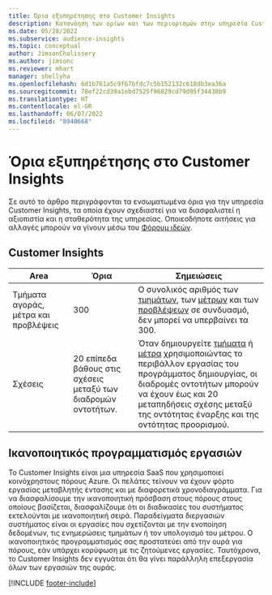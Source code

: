 ```yaml
---
title: Όρια εξυπηρέτησης στο Customer Insights
description: Κατανόηση των ορίων και των περιορισμών στην υπηρεσία Customer Insights SaaS.
ms.date: 05/28/2022
ms.subservice: audience-insights
ms.topic: conceptual
author: JimsonChalissery
ms.author: jimsonc
ms.reviewer: mhart
manager: shellyha
ms.openlocfilehash: 6d1b761a5c9f67bfdc7c5b152132c618db3ea36a
ms.sourcegitcommit: 78ef22cd39a1ebd7525f96829cd79d95f34438b9
ms.translationtype: HT
ms.contentlocale: el-GR
ms.lasthandoff: 06/07/2022
ms.locfileid: "8940668"
---
```

# <a name="service-limits-in-customer-insights"></a>Όρια εξυπηρέτησης στο Customer Insights

Σε αυτό το άρθρο περιγράφονται τα ενσωματωμένα όρια για την υπηρεσία Customer Insights, τα οποία έχουν σχεδιαστεί για να διασφαλιστεί η αξιοπιστία και η σταθερότητα της υπηρεσίας. Οποιεσδήποτε αιτήσεις για αλλαγές μπορούν να γίνουν μέσω του [Φόρουμ ιδεών](https://go.microsoft.com/fwlink/?linkid=2074172).

## <a name="customer-insights"></a>Customer Insights

| Area  | Όρια  | Σημειώσεις |
|-------------|---------------------------------------------------------------------|---------------------------------------------------------------------|
| Τμήματα αγοράς, μέτρα και προβλέψεις | 300  | Ο συνολικός αριθμός των [τμημάτων](segments.md), των [μέτρων](measures.md) και των [προβλέψεων](predictions.md) σε συνδυασμό, δεν μπορεί να υπερβαίνει τα 300.  |
| Σχέσεις | 20 επίπεδα βάθους στις σχέσεις μεταξύ των διαδρομών οντοτήτων. | Όταν δημιουργείτε [τμήματα](segments.md) ή [μέτρα](measures.md) χρησιμοποιώντας το περιβάλλον εργασίας του προγράμματος δημιουργίας, οι διαδρομές οντοτήτων μπορούν να έχουν έως και 20 μεταπηδήσεις σχέσης μεταξύ της οντότητας έναρξης και της οντότητας προορισμού.  |

## <a name="fair-scheduling-of-jobs"></a>Ικανοποιητικός προγραμματισμός εργασιών

Το Customer Insights είναι μια υπηρεσία SaaS που χρησιμοποιεί κοινόχρηστους πόρους Azure. Οι πελάτες τείνουν να έχουν φόρτο εργασίας μεταβλητής έντασης και με διαφορετικά χρονοδιαγράμματα. Για να διασφαλίσουμε την ικανοποιητική πρόσβαση στους πόρους στους οποίους βασίζεται, διασφαλίζουμε ότι οι διαδικασίες του συστήματος εκτελούνται με ικανοποιητική σειρά. Παραδείγματα διεργασιών συστήματος είναι οι εργασίες που σχετίζονται με την ενοποίηση δεδομένων, τις ενημερώσεις τμημάτων ή τον υπολογισμό του μέτρου. Ο ικανοποιητικός προγραμματισμός σας προστατεύει από την ουρά για πόρους, εάν υπάρχει κορύφωση με τις ζητούμενες εργασίες. Ταυτόχρονα, το Customer Insights δεν εγγυάται ότι θα γίνει παράλληλη επεξεργασία όλων των εργασιών της ουράς.

[!INCLUDE [footer-include](includes/footer-banner.md)]
